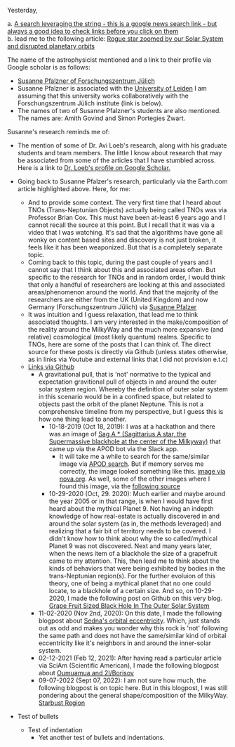 Yesterday, 

a. [A search leveraging the string - this is a google news search link - but always a good idea to check links before you click on them](https://www.google.com/search?sca_esv=32e73b67f33f8410&q=earth+com+trans+neptunian+object&tbm=nws&source=lnms&fbs=AEQNm0Aa4sjWe7Rqy32pFwRj0UkWd8nbOJfsBGGB5IQQO6L3J7pRxUp2pI1mXV9fBsfh39Jw_Y7pXPv6W9UjIXzt09-Y-RVsUQytO3H9U9unQ4zjSmyc1am7RU9IOaZeZLN-vxqOLRVgtOkNIBInceOOInHD1Vy8A8dMZkK6qsEDDgBo37uamqwPID1ktpoxri6hURFY-RftoYl5J3cAxl4SOYvmGkrX6Q&sa=X&ved=2ahUKEwiT34uux4mKAxXUv4kEHYvDKEIQ0pQJegQIFBAB&biw=1137&bih=567&dpr=2.25)  
b. lead me to the following article: [Rogue star zoomed by our Solar System and disrupted planetary orbits](https://www.earth.com/news/rogue-star-zoomed-by-our-solar-system-disrupted-planetary-orbits-stretched-edges/) 

The name of the astrophysicist mentioned and a link to their profile via Google scholar is as follows: 
- [Susanne Pfalzner of Forschungszentrum Jülich](https://scholar.google.com/citations?hl=en&user=dplYCPwAAAAJ&view_op=list_works&citft=1&citft=3&sortby=pubdate)
- Susanne Pfalzner is associated with the [University of Leiden](https://www.universiteitleiden.nl/en) I am assuming that this university works collaboratively with the Forschungszentrum Jülich institute (link is below).
- The names of two of Susanne Pfalzner's students are also mentioned. The names are: Amith Govind and Simon Portegies Zwart.

Susanne's research reminds me of: 
- The mention of some of Dr. Avi Loeb's research, along with his graduate students and team members. The little I know about research that may be associated from some of the articles that I have stumbled across. Here is a link to [Dr. Loeb's profile on Google Scholar.](https://scholar.google.com/citations?hl=en&user=CvQxOmwAAAAJ&view_op=list_works&citft=1&citft=3&email_for_op=adeelnkhan%40gmail.com&sortby=pubdate)
- Going back to Susanne Pfalzer's research, particularly via the Earth.com article highlighted above. Here, for me: 
  - And to provide some context. The very first time that I heard about TNOs (Trans-Neptunian Objects) actually being called TNOs was via Professor Brian Cox. This must have been at-least 6 years ago and I cannot recall the source at this point. But I recall that it was via a video that I was watching. It's sad that the algorithms have gone all wonky on content based sites and discovery is not just broken, it feels like it has been weaponized. But that is a completely separate topic.
  - Coming back to this topic, during the past couple of years and I cannot say that I think about this and associated areas often. But specific to the research for TNOs and in random order, I would think that only a handful of researchers are looking at this and associated areas/phenomenon around the world. And that the majority of the researchers are either from the UK (United Kingdom) and now Germany (Forschungszentrum Jülich) via [Susanne Pfalzer](https://www.fz-juelich.de/en/@@search?SearchableText=Susanne%20Pfalzner&active=relevance&allow_local=false&group_select=0&local=false)
  - It was intuition and I guess relaxation, that lead me to think associated thoughts. I am very interested in the make/composition of the reality around the MilkyWay and the much more expansive (and relative) cosmological (most likely quantum) realms. Specific to TNOs, here are some of the posts that I can think of. The direct source for these posts is directly via Github (unless states otherwise, as in links via Youtube and external links that I did not provision e.t.c)
  - [Links via Github](https://github.com/stellardreams/stellardreams.github.io/tree/master/_posts)
    - A gravitational pull, that is 'not' normative to the typical and expectation gravitional pull of objects in and around the outer solar system region. Whereby the definition of outer solar system in this scenario would be in a confined space, but related to objects past the orbit of the planet Neptune. This is not a comprehensive timeline from my perspective, but I guess this is how one thing lead to another. 
      - 10-18-2019 (Oct 18, 2019): I was at a hackathon and there was an image of [Sag A * (Sagittarius A star, the Supermassive blackhole at the center of the Milkyway)](https://en.wikipedia.org/wiki/Sagittarius_A*) that came up via the APOD bot via the Slack app.
        - It will take me a while to search for the same/similar image via [APOD search](https://apod.nasa.gov/cgi-bin/apod/apod_search). But if memory serves me correctly, the image looked something like this. [image via nova.org](https://chview.nova.org/solcom/x-objects/sagdeg1.jpg). As well, some of the other images where I found this image, via the [following source](https://chview.nova.org/solcom/x-objects/sag-deg.htm)   
      -  10-29-2020 (Oct, 29. 2020): Much earlier and maybe around the year 2005 or in that range, is when I would have first heard about the mythical Planet 9. Not having an indepth knowledge of how real-estate is actually discovered in and around the solar system (as in, the methods leveraged) and realizing that a fair bit of territory needs to be covered. I didn't know how to think about why the so called/mythical Planet 9 was not discovered. Next and many years later, when the news item of a blackhole the size of a grapefruit came to my attention. This, then lead me to think about the kinds of behaviors that were being exhibited by bodies in the trans-Neptunian region(s). For the further evoluion of this theory, one of being a mythical planet that no one could locate, to a blackhole of a certain size. And so, on 10-29-2020, I made the following post on Github on this very blog. [Grape Fruit Sized Black Hole In The Outer Solar System](https://stellardreams.github.io/Grape-fruit-sized-Black-Hole-in-the-outer-solar-system/)
    - 11-02-2020 (Nov 2nd, 2020): On this date, I made the following blogpost about [Sedna's orbital eccentricity](https://stellardreams.github.io/Sedna's-orbital-eccentricity/). Which, just stands out as odd and makes you wonder why this rock is 'not' following the same path and does not have the same/similar kind of orbital eccentricity like it's neighbors in and around the inner-solar system.
    - 02-12-2021 (Feb 12, 2021): After having read a particular article via SciAm (Scientific American), I made the following blogpost about [Oumuamua and 2I/Borisov](https://stellardreams.github.io/Interstellar-Objects/)
    - 09-07-2022 (Sept 07, 2022): I am not sure how much, the following blogpost is on topic here. But in this blogpost, I was still pondering about the general shape/composition of the MilkyWay. [Starbust Region](https://stellardreams.github.io/Starburst-Region/)
   


- Test of bullets
  - Test of indentation
    - Yet another test of bullets and indentations.
